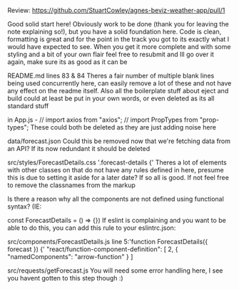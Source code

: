Review: https://github.com/StuartCowley/agnes-beviz-weather-app/pull/1

Good solid start here! Obviously work to be done (thank you for leaving the note explaining so!), but you have a solid foundation here. Code is clean, formatting is great and for the point in the track you got to its exactly what I would have expected to see. When you get it more complete and with some styling and a bit of your own flair feel free to resubmit and Ill go over it again, make sure its as good as it can be

README.md lines 83 & 84
Theres a fair number of multiple blank lines being used concurrently here, can easily remove a lot of these and not have any effect on the readme itself. Also all the boilerplate stuff about eject and build could at least be put in your own words, or even deleted as its all standard stuff

in App.js - 
// import axios from "axios";
// import PropTypes from "prop-types";
These could both be deleted as they are just adding noise here

data/forecast.json
Could this be removed now that we're fetching data from an API? If its now redundant it should be deleted

src/styles/ForecastDetails.css
'.forecast-details {'
Theres a lot of elements with other classes on that do not have any rules defined in here, presume this is due to setting it aside for a later date? If so all is good. If not feel free to remove the classnames from the markup


Is there a reason why all the components are not defined using functional syntax? (IE:

const ForecastDetails = () => {})
If eslint is complaining and you want to be able to do this, you can add this rule to your eslintrc.json:


src/components/ForecastDetails.js
line 5:'function ForecastDetails({ forecast }) {'
"react/function-component-definition": [
  2,
  { "namedComponents": "arrow-function" }
]

src/requests/getForecast.js
You will need some error handling here, I see you havent gotten to this step though :)

